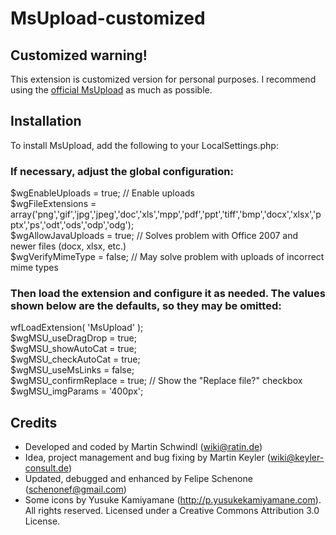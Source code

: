 ﻿# MsUpload-customized
 
## Customized warning!

This extension is customized version for personal purposes. I recommend using the [official MsUpload](https://www.mediawiki.org/wiki/Extension:MsUpload) as much as possible.


## Installation

To install MsUpload, add the following to your LocalSettings.php:

### If necessary, adjust the global configuration:
$wgEnableUploads = true; // Enable uploads\
$wgFileExtensions = array('png','gif','jpg','jpeg','doc','xls','mpp','pdf','ppt','tiff','bmp','docx','xlsx','pptx','ps','odt','ods','odp','odg');\
$wgAllowJavaUploads = true; // Solves problem with Office 2007 and newer files (docx, xlsx, etc.)\
$wgVerifyMimeType = false; // May solve problem with uploads of incorrect mime types

### Then load the extension and configure it as needed. The values shown below are the defaults, so they may be omitted:
wfLoadExtension( 'MsUpload' );\
$wgMSU_useDragDrop = true;\
$wgMSU_showAutoCat = true;\
$wgMSU_checkAutoCat = true;\
$wgMSU_useMsLinks = false;\
$wgMSU_confirmReplace = true; // Show the "Replace file?" checkbox\
$wgMSU_imgParams = '400px';

## Credits

* Developed and coded by Martin Schwindl (wiki@ratin.de)
* Idea, project management and bug fixing by Martin Keyler (wiki@keyler-consult.de)
* Updated, debugged and enhanced by Felipe Schenone (schenonef@gmail.com)
* Some icons by Yusuke Kamiyamane (http://p.yusukekamiyamane.com). All rights reserved. Licensed under a Creative Commons Attribution 3.0 License.
